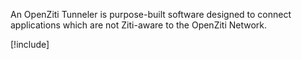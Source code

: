 
An OpenZiti Tunneler is purpose-built software designed to connect applications which are not Ziti-aware to the OpenZiti Network.

[!include[](../../src/pages/downloads/tunneler.md)]
